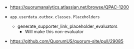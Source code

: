 - https://quorumanalytics.atlassian.net/browse/QPAC-1200

- `app.userdata.outbox.classes.Placeholders`
	- generate_supporter_link_placeholder_evaluators
		- Will make this non-evaluator
- https://github.com/QuorumUS/quorum-site/pull/29085